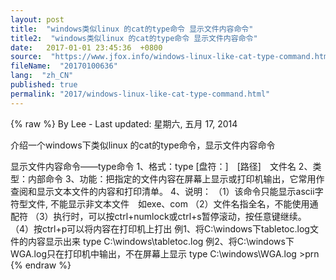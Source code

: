 ```yaml
---
layout: post
title:  "windows类似linux 的cat的type命令 显示文件内容命令"
title2:  "windows类似linux 的cat的type命令 显示文件内容命令"
date:   2017-01-01 23:45:36  +0800
source:  "https://www.jfox.info/windows-linux-like-cat-type-command.html"
fileName:  "20170100636"
lang:  "zh_CN"
published: true
permalink: "2017/windows-linux-like-cat-type-command.html"
---
```

{% raw %}
By Lee - Last updated: 星期六, 五月 17, 2014

介绍一个windows下类似linux 的cat的type命令，显示文件内容命令

显示文件内容命令——type命令
1、格式：type [盘符：]　[路径]　文件名
2、类型：内部命令
3、功能：把指定的文件内容在屏幕上显示或打印机输出，它常用作查阅和显示文本文件的内容和打印清单。
4、说明：
（1）该命令只能显示ascii字符型文件, 不能显示非文本文件　如exe、com
（2）文件名指全名，不能使用通配符
（3）执行时，可以按ctrl+numlock或ctrl+s暂停滚动，按任意键继续。
（4）按ctrl+p可以将内容在打印机上打出
例1、将C:\windows下tabletoc.log文件的内容显示出来
type C:\windows\tabletoc.log
例2、将C:\windows下WGA.log只在打印机中输出，不在屏幕上显示
type C:\windows\WGA.log >prn
{% endraw %}